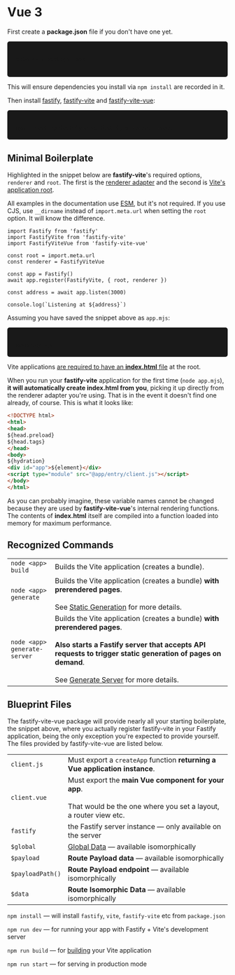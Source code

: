 
# Vue 3

First create a <b>package.json</b> file if you don't have one yet. 

<div style="background: #191919; padding: 1.4em; border-radius: 5px !important;"><code>
echo {} > package.json<br>
</code></div>

This will ensure dependencies you install via `npm install` are recorded in it. 

Then install [fastify](), [fastify-vite]() and [fastify-vite-vue]():

<div style="background: #191919; padding: 1.4em; border-radius: 5px !important;"><code>
npm i fastify fastify-vite fastify-vite-vue --save
</code></div>

## Minimal Boilerplate

Highlighted in the snippet below are <b>fastify-vite</b>'s required options, `renderer` and `root`. The first is the [renderer adapter]() and the second is [Vite's application root](https://vitejs.dev/config/#root).

All examples in the documentation use [ESM][esm], but it's not required. If you use CJS, use `__dirname` instead of `import.meta.url` when setting the `root` option. It will know the difference.

```js{5,6}
import Fastify from 'fastify'
import FastifyVite from 'fastify-vite'
import FastifyViteVue from 'fastify-vite-vue'

const root = import.meta.url
const renderer = FastifyViteVue

const app = Fastify()
await app.register(FastifyVite, { root, renderer })

const address = await app.listen(3000)

console.log(`Listening at ${address}`)
```

[esm]: https://nodejs.org/api/esm.html

Assuming you have saved the snippet above as `app.mjs`:

<div style="background: #191919; padding: 1.4em; border-radius: 5px !important;"><code>
node app.mjs
</code></div>

Vite applications [are required to have an <b>index.html</b> file][vite-index-html] at the root. 

When you run your <b>fastify-vite</b> application for the first time (`node app.mjs`), **it will automatically create <b>index.html</b> from you**, picking it up directly from the renderer adapter you're using. That is in the event it doesn't find one already, of course. This is what it looks like:

[vite-index-html]: https://vitejs.dev/guide/#index-html-and-project-root

```html
<!DOCTYPE html>
<html>
<head>
${head.preload}
${head.tags}
</head>
<body>
${hydration}
<div id="app">${element}</div>
<script type="module" src="@app/entry/client.js"></script>
</body>
</html>
```

As you can probably imagine, these variable names cannot be changed because they are used by <b>fastify-vite-vue</b>'s internal rendering functions. The contents of <b>index.html</b> itself are compiled into a function loaded into memory for maximum performance.

## Recognized Commands

<table class="infotable"><tr><td style="width: 20%">
<code class="h inline-block">node &lt;app&gt; build</code></td>
<td>
Builds the Vite application (creates a bundle).
</td></tr><tr><td>
<code class="h inline-block">node &lt;app&gt; generate</code></td>
<td>
Builds the Vite application (creates a bundle) <b>with prerendered pages</b>.
<br><br>See <a href="">Static Generation</a> for more details.
</td></tr><tr><td>
<code class="h inline-block">node &lt;app&gt; generate-server</code></td>
<td>
Builds the Vite application (creates a bundle) <b>with prerendered pages</b>.
<br><br><b>Also starts a Fastify server that accepts API requests to trigger static generation of pages on demand</b>.
<br><br>See <a href="">Generate Server</a> for more details.
</td></tr></table>


## Blueprint Files

The fastify-vite-vue package will provide nearly all your starting boilerplate, the snippet above, where you actually register fastify-vite in your Fastify application, being the only exception you're expected to provide yourself. The files provided by fastify-vite-vue are listed below.

<table class="infotable"><tr><td>
<code class="h inline-block">client.js</code></td>
<td>Must export a <code>createApp</code> function <b>returning a Vue application instance</b>.
</td></tr><tr><td>
<code class="h inline-block">client.vue</code></td>
<td>Must export the <b>main Vue component for your app</b>.
<br><br>That would be the one where you set a layout, a router view etc.
</td></tr><tr><td>
<code class="h inline-block">fastify</code></td>
<td>the Fastify server instance — only available on the server
</td></tr><tr><td>
<code class="h inline-block">$global</code></td>
<td><a href="/guide/global-data">Global Data</a> — available isomorphically
</td></tr><tr><td>
<code class="h inline-block">$payload</code></td>
<td><b>Route Payload data</b> — available isomorphically
</td></tr><tr><td>
<code class="h inline-block">$payloadPath()</code></td>
<td><b>Route Payload endpoint</b> — available isomorphically
</td></tr><tr><td>
<code class="h inline-block">$data</code></td>
<td><b>Route Isomorphic Data</b> — available isomorphically
</td></tr></table>


<code>npm install</code> — will install <code>fastify</code>, <code>vite</code>, <code>fastify-vite</code> etc from <code>package.json</code>

<code>npm run dev</code> — for running your app with Fastify + Vite's development server

<code>npm run build</code> — for [building](/guide/deployment.html) your Vite application

<code>npm run start</code> — for serving in production mode
